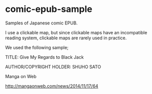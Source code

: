 # comic-epub-sample

Samples of Japanese comic EPUB.

I use a clickable map, but since clickable maps have an incompatible reading system, clickable maps are rarely used in practice.

We used the following sample;

TITLE: Give My Regards to Black Jack

AUTHOR/COPYRIGHT HOLDER: SHUHO SATO

Manga on Web

http://mangaonweb.com/news/2014/11/17/64
